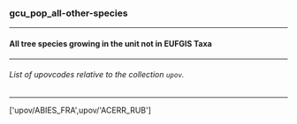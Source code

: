 ### gcu_pop_all-other-species



------
#### All tree species growing in the unit not in EUFGIS Taxa



------
###### List of upovcodes relative to the collection `upov`.



------
['upov/ABIES_FRA',upov/'ACERR_RUB']